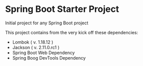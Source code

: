 # Spring Boot Starter Project
Initial project for any Spring Boot project

This project contains from the very kick off these dependencies:
- Lombok ( v. 1.18.12 )
- Jackson ( v. 2.11.0.rc1 )
- Spring Boot Web Dependency
- Spring Boog DevTools Dependency
